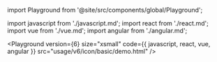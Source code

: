 import Playground from '@site/src/components/global/Playground';

import javascript from './javascript.md';
import react from './react.md';
import vue from './vue.md';
import angular from './angular.md';

<Playground version={6} size="xsmall" code={{ javascript, react, vue, angular }} src="usage/v6/icon/basic/demo.html" />
